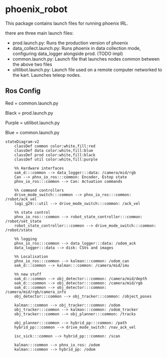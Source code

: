 # phoenix_robot

This package contains launch files for running phoenix IRL.

there are three main launch files:

- prod.launch.py: Runs the production version of phoenix
- data_collect.launch.py: Runs phoenix in data collection mode, configuring data_logger alongside prod. (TODO impl)
- common.launch.py: Launch file that launches nodes common between the above two files
- ultilibot.launch.py: Launch file used on a remote computer networked to the kart. Launches
teleop nodes.

## Ros Config

Red = common.launch.py

Black = prod.launch.py

Purple = utilibot.launch.py

Blue = common.launch.py

```mermaid
stateDiagram-v2
    classDef common color:white,fill:red
    classDef data color:white,fill:blue
    classDef prod color:white,fill:black
    classDef util color:white,fill:purple

    %% Hardware interfaces
    oak_d:::common --> data_logger:::data: /camera/mid/rgb
    Can --> phnx_io_ros:::common: Encoder, Estop state
    phnx_io_ros:::common --> Can: Actuation commands
    
    %% command controllers
    drive_mode_switch:::common --> phnx_io_ros:::common: /robot/ack_vel
    logi_g29:::util --> drive_mode_switch:::common: /ack_vel
    
    %% state control
    phnx_io_ros:::common --> robot_state_controller:::common: /robot/set_state
    robot_state_controller:::common --> drive_mode_switch:::common: /robot/state

    %% logging
    phnx_io_ros:::common --> data_logger:::data: /odom_ack
    data_logger:::data --> disk: CSVs and images

    %% Localisation
    phnx_io_ros:::common --> kalman:::common: /odom_can
    oak_d:::common --> kalman:::common: /camera/mid/imu

    %% new stuff
    oak_d:::common --> obj_detector:::common: /camera/mid/depth
    oak_d:::common --> obj_detector:::common: /camera/mid/rgb
    oak_d:::common --> obj_detector:::common: /camera/mid/rgb/camera_info
    obj_detector:::common --> obj_tracker:::common: /object_poses

    kalman:::common --> obj_tracker:::common: /odom
    obj_tracker:::common --> kalman:::common: /odom_tracker
    obj_tracker:::common --> obj_planner:::common: /tracks

    obj_planner:::common --> hybrid_pp:::common: /path
    hybrid_pp:::common --> drive_mode_switch: /nav_ack_vel

    isc_sick:::common --> hybrid_pp:::common: /scan

    kalman:::common --> phnx_io_ros: /odom
    kalman:::common --> hybrid_pp: /odom
```
